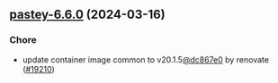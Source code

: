 

## [pastey-6.6.0](https://github.com/truecharts/charts/compare/pastey-6.5.2...pastey-6.6.0) (2024-03-16)

### Chore



- update container image common to v20.1.5[@dc867e0](https://github.com/dc867e0) by renovate ([#19210](https://github.com/truecharts/charts/issues/19210))